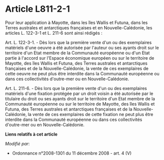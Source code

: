 # Article L811-2-1

Pour leur application à Mayotte, dans les îles Wallis et Futuna, dans les Terres australes et antarctiques françaises et en
Nouvelle-Calédonie, les articles L. 122-3-1 et L. 211-6 sont ainsi rédigés :

Art. L. 122-3-1. - Dès lors que la première vente d'un ou des exemplaires matériels d'une oeuvre a été autorisée par l'auteur
ou ses ayants droit sur le territoire d'un Etat membre de la Communauté européenne ou d'un Etat partie à l'accord sur
l'Espace économique européen ou sur le territoire de Mayotte, des îles Wallis et Futuna, des Terres australes et antarctiques
françaises et de la Nouvelle-Calédonie, la vente de ces exemplaires de cette oeuvre ne peut plus être interdite dans la
Communauté européenne ou dans ces collectivités d'outre-mer ou en Nouvelle-Calédonie.

Art. L. 211-6. - Dès lors que la première vente d'un ou des exemplaires matériels d'une fixation protégée par un droit voisin
a été autorisée par le titulaire du droit ou ses ayants droit sur le territoire d'un Etat membre de la Communauté européenne
ou sur le territoire de Mayotte, des îles Wallis et Futuna, des Terres australes et antarctiques françaises et de la
Nouvelle-Calédonie, la vente de ces exemplaires de cette fixation ne peut plus être interdite dans la Communauté européenne
ou dans ces collectivités d'outre-mer ou en Nouvelle-Calédonie.

**Liens relatifs à cet article**

_Modifié par_:

  - Ordonnance n°2008-1301 du 11 décembre 2008 - art. 4 (V)
